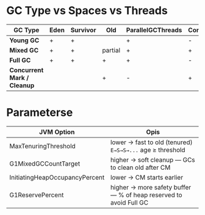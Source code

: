 # GC Type vs Spaces vs Threads
| GC Type                  | Eden | Survivor | Old     | ParallelGCThreads | ConcGCThreads |
|--------------------------|------|----------|---------|-------------------|----------------|
| **Young GC**             |  +   |    +     |         |         +         |        -       |
| **Mixed GC**             |  +   |    +     | partial |         +         |        +       |
| **Full GC**              |  +   |    +     |    +    |         +         |        -       |
| **Concurrent Mark / Cleanup** |      |          |    +    |         -         |        +       |

# Parameterse

| JVM Option                     | Opis                                                                 |
|-------------------------------|----------------------------------------------------------------------|
| MaxTenuringThreshold          | lower → fast to old (tenured) `E→S→S→...` age ≥ threshold            |
| G1MixedGCCountTarget          | higher → soft cleanup — GCs to clean old after CM                   |
| InitiatingHeapOccupancyPercent| lower → CM starts earlier                                           |
| G1ReservePercent              | higher → more safety buffer — % of heap reserved to avoid Full GC   |
